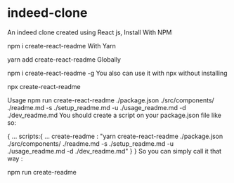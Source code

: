 # indeed-clone
An indeed clone created using React js,
Install
With NPM

npm i create-react-readme
With Yarn

yarn add create-react-readme
Globally

npm i create-react-readme -g
You also can use it with npx without installing

npx create-react-readme

Usage
npm run create-react-readme ./package.json ./src/components/ ./readme.md -s ./setup_readme.md -u ./usage_readme.md -d ./dev_readme.md
You should create a script on your package.json file like so:

{
  ...
  scripts:{
    ...
    create-readme : "yarn create-react-readme ./package.json ./src/components/ ./readme.md -s ./setup_readme.md -u ./usage_readme.md -d ./dev_readme.md"
  }
}
So you can simply call it that way :

npm run create-readme

